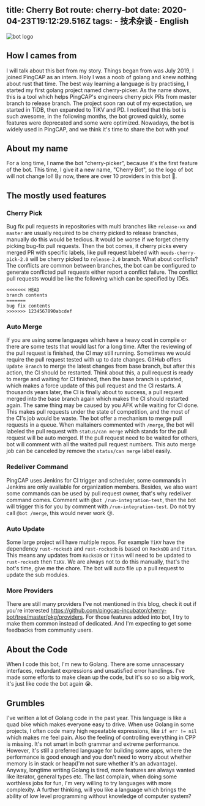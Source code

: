 title: Cherry Bot
route: cherry-bot
date: 2020-04-23T19:12:29.516Z
tags: 
    - 技术杂谈
    - English
--------------------------
![bot logo](https://user-images.githubusercontent.com/9587680/60788142-95abc100-a18e-11e9-9a42-fbf21a023449.jpg)

## How I cames from

I will talk about this bot from my story. Things began from was July 2019, I joined PingCAP as an intern. Holy I was a noob of golang and knew nothing about rust that time. The best way learning a language is by practising, I started my first golang project named cherry-picker. As the name shows, this is a tool which helps PingCAP's engineers cherry pick PRs from master branch to release branch. The project soon ran out of my expectation, we started in TiDB, then expanded to TiKV and PD. I noticed that this bot is such awesome, in the following months, the bot growed quickly, some features were deprecated and some were optimized. Nowadays, the bot is widely used in PingCAP, and we think it's time to share the bot with you!

<!-- more -->

## About my name

For a long time, I name the bot "cherry-picker", because it's the first feature of the bot. This time, I give it a new name, "Cherry Bot", so the logo of bot will not change lol! By now, there are over 10 providers in this bot 🍻.

## The mostly used features

### Cherry Pick

Bug fix pull requests in repositories with multi branches like `release-xx` and `master` are usually required to be cherry picked to release branches, manually do this would be tedious. It would be worse if we forget cherry picking bug-fix pull requests. Then the bot comes, it cherry picks every merged PR with specific labels, like pull request labeled with `needs-cherry-pick-2.0` will be cherry picked to `release-2.0` branch. What about conflicts? The conflicts are common between branches, the bot can be configured to generate conflicted pull requests either report a conflict failure. The conflict pull requests would be like the following which can be specified by IDEs.

```
<<<<<<< HEAD
branch contents
=======
bug fix contents
>>>>>>> 1234567890abcdef
```

### Auto Merge

If you are using some languages which have a heavy cost in compile or there are some tests that would last for a long time. After the reviewing of the pull request is finished, the CI may still running. Sometimes we would require the pull request tested with up to date changes. GitHub offers `Update Branch` to merge the latest changes from base branch, but after this action, the CI should be restarted. Think about this, a pull request is ready to merge and waiting for CI finished, then the base branch is updated, which makes a force update of this pull request and the CI restarts. A thousands years later, the CI is finally about to success, a pull request merged into the base branch again which makes the CI should restarted again. The same thing may be caused by you AFK while waiting for CI done. This makes pull requests under the state of competition, and the most of the CI's job would be waste. The bot offer a mechanism to merge pull requests in a queue. When maitainers commented with `/merge`, the bot will labeled the pull request with `status/can merge` which stands for the pull request will be auto merged. If the pull request need to be waited for others, bot will comment with all the waited pull request numbers. This auto merge job can be canceled by remove the `status/can merge` label easily.

### Redeliver Command

PingCAP uses Jenkins for CI trigger and scheduler, some commands in Jenkins are only available for organization members. Besides, we also want some commands can be used by pull request owner, that's why redeliver command comes. Comment with `@bot /run-integration-test`, then the bot will trigger this for you by comment with `/run-integration-test`. Do not try call `@bot /merge`, this would never work 😕.

### Auto Update

Some large project will have multiple repos. For example `TiKV` have the dependency `rust-rocksdb` and `rust-rocksdb` is based on `RocksDB` and `Titan`. This means any updates from `RocksDB` or `Titan` will need to be updated to `rust-rocksdb` then `TiKV`. We are always not to do this manually, that's the bot's time, give me the chore. The bot will auto file up a pull request to update the sub modules.

### More Providers

There are still many providers I've not mentioned in this blog, check it out if you're interested https://github.com/pingcap-incubator/cherry-bot/tree/master/pkg/providers. For those features added into bot, I try to make them common instead of dedicated. And I'm expecting to get some feedbacks from community users.

## About the Code

When I code this bot, I'm new to Golang. There are some unnacessary interfaces, redundant expressions and unsatisfied error handlings. I've made some efforts to make clean up the code, but it's so so so a big work, it's just like code the bot again 😭.

## Grumbles

I've written a lot of Golang code in the past year. This language is like a quad bike which makes everyone easy to drive. When use Golang in some projects, I often code many high repeatable expressions, like `if err != nil` which makes me feel pain. Also the feeling of controlling everything in CPP is missing. It's not smart in both grammar and extreme performance. However, it's still a preferred language for building some apps, where the performance is good enough and you don't need to worry about whether memory is in stack or heap(I'm not sure whether it's an advantage). Anyway, longtime writing Golang is tired, more features are always wanted like iterator, general types etc. The last complain, when doing some worthless jobs for fun, I'm very willing to try languages with more complexity. A further thinking, will you like a language which brings the ability of low level programming without knowledge of computer system?
